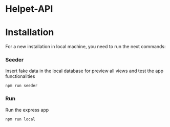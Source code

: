 # Helpet-API

# Installation

For a new installation in local machine, you need to run the next commands: 

### Seeder

Insert fake data in the local database for preview all views and test the app functionalities

```
npm run seeder
```

### Run

Run the express app 

```
npm run local
```
